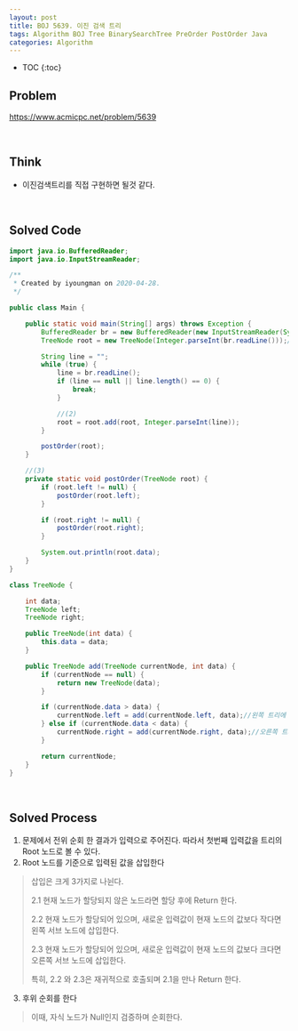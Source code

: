 ```yaml
---
layout: post
title: BOJ 5639. 이진 검색 트리
tags: Algorithm BOJ Tree BinarySearchTree PreOrder PostOrder Java
categories: Algorithm
---
```

  
* TOC
{:toc}  
  
## Problem
https://www.acmicpc.net/problem/5639  

<br>  

## Think
* 이진검색트리를 직접 구현하면 될것 같다.  

<br>  

## Solved Code
```java
import java.io.BufferedReader;
import java.io.InputStreamReader;

/**
 * Created by iyoungman on 2020-04-28.
 */

public class Main {

    public static void main(String[] args) throws Exception {
        BufferedReader br = new BufferedReader(new InputStreamReader(System.in));
        TreeNode root = new TreeNode(Integer.parseInt(br.readLine()));//(1)

        String line = "";
        while (true) {
            line = br.readLine();
            if (line == null || line.length() == 0) {
                break;
            }

            //(2)
            root = root.add(root, Integer.parseInt(line));
        }

        postOrder(root);
    }

    //(3)
    private static void postOrder(TreeNode root) {
        if (root.left != null) {
            postOrder(root.left);
        }

        if (root.right != null) {
            postOrder(root.right);
        }

        System.out.println(root.data);
    }
}

class TreeNode {

    int data;
    TreeNode left;
    TreeNode right;

    public TreeNode(int data) {
        this.data = data;
    }

    public TreeNode add(TreeNode currentNode, int data) {
        if (currentNode == null) {
            return new TreeNode(data);
        }

        if (currentNode.data > data) {
            currentNode.left = add(currentNode.left, data);//왼쪽 트리에 data 추가
        } else if (currentNode.data < data) {
            currentNode.right = add(currentNode.right, data);//오른쪽 트리에 data 추가
        }

        return currentNode;
    }
}

```  

<br>  

## Solved Process
1. 문제에서 전위 순회 한 결과가 입력으로 주어진다. 따라서 첫번째 입력값을 트리의 Root 노드로 볼 수 있다.
2. Root 노드를 기준으로 입력된 값을 삽입한다
>삽입은 크게 3가지로 나뉜다.  
>
>2.1 현재 노드가 할당되지 않은 노드라면 할당 후에 Return 한다.  
>
>2.2 현재 노드가 할당되어 있으며, 새로운 입력값이 현재 노드의 값보다 작다면 왼쪽 서브 노드에 삽입한다.
>
>2.3 현재 노드가 할당되어 있으며, 새로운 입력값이 현재 노드의 값보다 크다면 오른쪽 서브 노드에 삽입한다.  
>
>특히, 2.2 와 2.3은 재귀적으로 호출되며 2.1을 만나 Return 한다.

3. 후위 순회를 한다
> 이때, 자식 노드가 Null인지 검증하며 순회한다.
